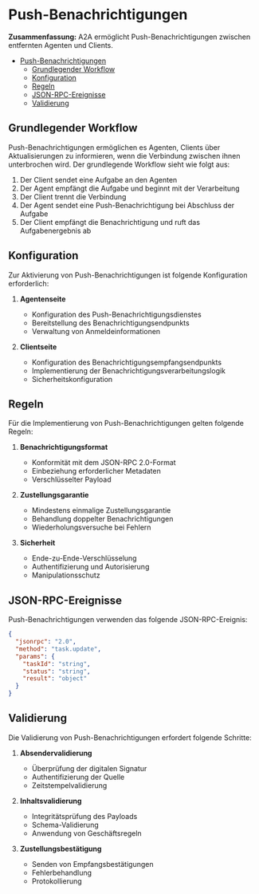 # Push-Benachrichtigungen

**Zusammenfassung:** A2A ermöglicht Push-Benachrichtigungen zwischen entfernten Agenten und Clients.

<!-- TOC -->

- [Push-Benachrichtigungen](#push-benachrichtigungen)
  - [Grundlegender Workflow](#grundlegender-workflow)
  - [Konfiguration](#konfiguration)
  - [Regeln](#regeln)
  - [JSON-RPC-Ereignisse](#json-rpc-ereignisse)
  - [Validierung](#validierung)

<!-- /TOC -->

## Grundlegender Workflow

Push-Benachrichtigungen ermöglichen es Agenten, Clients über Aktualisierungen zu informieren, wenn die Verbindung
zwischen ihnen unterbrochen wird. Der grundlegende Workflow sieht wie folgt aus:

1. Der Client sendet eine Aufgabe an den Agenten
2. Der Agent empfängt die Aufgabe und beginnt mit der Verarbeitung
3. Der Client trennt die Verbindung
4. Der Agent sendet eine Push-Benachrichtigung bei Abschluss der Aufgabe
5. Der Client empfängt die Benachrichtigung und ruft das Aufgabenergebnis ab

## Konfiguration

Zur Aktivierung von Push-Benachrichtigungen ist folgende Konfiguration erforderlich:

1. **Agentenseite**

   - Konfiguration des Push-Benachrichtigungsdienstes
   - Bereitstellung des Benachrichtigungsendpunkts
   - Verwaltung von Anmeldeinformationen

2. **Clientseite**
   - Konfiguration des Benachrichtigungsempfangsendpunkts
   - Implementierung der Benachrichtigungsverarbeitungslogik
   - Sicherheitskonfiguration

## Regeln

Für die Implementierung von Push-Benachrichtigungen gelten folgende Regeln:

1. **Benachrichtigungsformat**

   - Konformität mit dem JSON-RPC 2.0-Format
   - Einbeziehung erforderlicher Metadaten
   - Verschlüsselter Payload

2. **Zustellungsgarantie**

   - Mindestens einmalige Zustellungsgarantie
   - Behandlung doppelter Benachrichtigungen
   - Wiederholungsversuche bei Fehlern

3. **Sicherheit**
   - Ende-zu-Ende-Verschlüsselung
   - Authentifizierung und Autorisierung
   - Manipulationsschutz

## JSON-RPC-Ereignisse

Push-Benachrichtigungen verwenden das folgende JSON-RPC-Ereignis:

```json
{
  "jsonrpc": "2.0",
  "method": "task.update",
  "params": {
    "taskId": "string",
    "status": "string",
    "result": "object"
  }
}
```

## Validierung

Die Validierung von Push-Benachrichtigungen erfordert folgende Schritte:

1. **Absendervalidierung**

   - Überprüfung der digitalen Signatur
   - Authentifizierung der Quelle
   - Zeitstempelvalidierung

2. **Inhaltsvalidierung**

   - Integritätsprüfung des Payloads
   - Schema-Validierung
   - Anwendung von Geschäftsregeln

3. **Zustellungsbestätigung**
   - Senden von Empfangsbestätigungen
   - Fehlerbehandlung
   - Protokollierung
